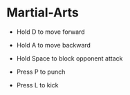 # Martial-Arts

* Hold D to move forward
* Hold A to move backward
* Hold Space to block opponent attack

* Press P to punch
* Press L to kick

